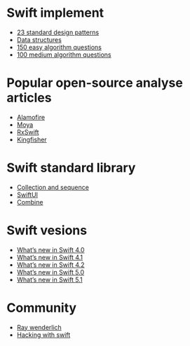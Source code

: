 # Swift implement
- [23 standard design patterns]()
- [Data structures]()
- [150 easy algorithm questions]()
- [100 medium algorithm questions]()


# Popular open-source analyse articles
- [Alamofire]()
- [Moya]()
- [RxSwift]()
- [Kingfisher]()


# Swift standard library
- [Collection and sequence]()
- [SwiftUI]()
- [Combine]()


# Swift vesions
- [What’s new in Swift 4.0](https://www.hackingwithswift.com/swift4)
- [What’s new in Swift 4.1](https://www.hackingwithswift.com/articles/50/whats-new-in-swift-4-1)
- [What’s new in Swift 4.2](https://www.hackingwithswift.com/articles/77/whats-new-in-swift-4-2)
- [What’s new in Swift 5.0](https://www.hackingwithswift.com/articles/126/whats-new-in-swift-5-0)
- [What’s new in Swift 5.1](https://www.hackingwithswift.com/articles/182/whats-new-in-swift-5-1)


# Community
- [Ray wenderlich](https://www.raywenderlich.com/ios)
- [Hacking with swift](https://www.hackingwithswift.com/)

